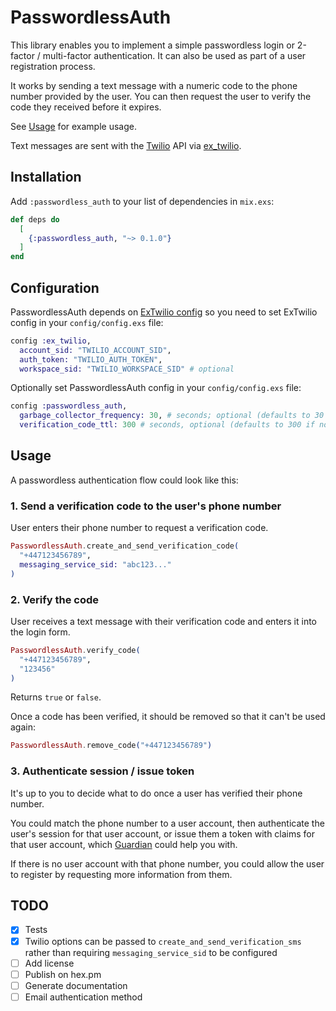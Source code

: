 # PasswordlessAuth

This library enables you to implement a simple passwordless login or 2-factor / multi-factor authentication. It can also be used as part of a user registration process.

It works by sending a text message with a numeric code to the phone number provided by the user. You can then request the user to verify the code they received before it expires.

See [Usage](#usage) for example usage.

Text messages are sent with the [Twilio](https://www.twilio.com/) API via [ex_twilio](https://github.com/danielberkompas/ex_twilio).

## Installation

Add `:passwordless_auth` to your list of dependencies in `mix.exs`:

```elixir
def deps do
  [
    {:passwordless_auth, "~> 0.1.0"}
  ]
end
```

## Configuration

PasswordlessAuth depends on [ExTwilio config](https://github.com/danielberkompas/ex_twilio) so you need to set ExTwilio config in your `config/config.exs` file:

```elixir
config :ex_twilio,
  account_sid: "TWILIO_ACCOUNT_SID",
  auth_token: "TWILIO_AUTH_TOKEN",
  workspace_sid: "TWILIO_WORKSPACE_SID" # optional
```

Optionally set PasswordlessAuth config in your `config/config.exs` file:

```elixir
config :passwordless_auth,
  garbage_collector_frequency: 30, # seconds; optional (defaults to 30 if not provided)
  verification_code_ttl: 300 # seconds, optional (defaults to 300 if not provided)
```

## Usage

A passwordless authentication flow could look like this:

### 1. Send a verification code to the user's phone number

User enters their phone number to request a verification code.

```elixir
PasswordlessAuth.create_and_send_verification_code(
  "+447123456789",
  messaging_service_sid: "abc123..."
)
```

### 2. Verify the code

User receives a text message with their verification code and enters it into the login form.

```elixir
PasswordlessAuth.verify_code(
  "+447123456789",
  "123456"
)
```

Returns `true` or `false`.

Once a code has been verified, it should be removed so that it can't be used again:

```elixir
PasswordlessAuth.remove_code("+447123456789")
```

### 3. Authenticate session / issue token

It's up to you to decide what to do once a user has verified their phone number.

You could match the phone number to a user account, then authenticate the user's session for that user account, or issue them a token with claims for that user account, which [Guardian](https://github.com/ueberauth/guardian) could help you with.

If there is no user account with that phone number, you could allow the user to register by requesting more information from them.

## TODO

- [x] Tests
- [x] Twilio options can be passed to `create_and_send_verification_sms` rather than requiring `messaging_service_sid` to be configured
- [ ] Add license
- [ ] Publish on hex.pm
- [ ] Generate documentation
- [ ] Email authentication method
